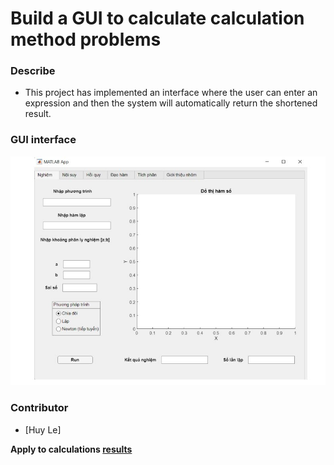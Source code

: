 # Build a GUI to calculate calculation method problems

### Describe

- This project has implemented an interface where the user can enter an expression and then the system will automatically return the shortened result.

### GUI interface

![gui_interface](docs/gui_interface.jpg)

### Contributor

- [Huy Le]

**Apply to calculations [results](https://github.com/huyle-hcmus/build-a-GUI-to-calculate-calculation-method-problems/tree/main/docs)**
